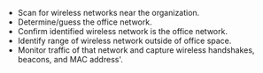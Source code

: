   
  * Scan for wireless networks near the organization.
  * Determine/guess the office network.
  * Confirm identified wireless network is the office network.
  * Identify range of wireless network outside of office space.
  * Monitor traffic of that network and capture wireless handshakes, beacons, and MAC address'.

